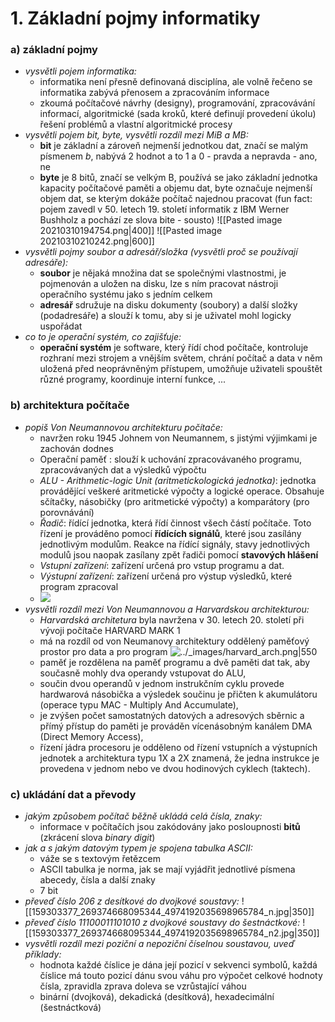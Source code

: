 # 1. Základní pojmy informatiky

### a) základní pojmy
- *vysvětli pojem informatika:*
	- informatika není přesně definovaná disciplína, ale volně řečeno se informatika zabývá přenosem a zpracováním informace
	- zkoumá počítačové návrhy (designy), programování, zpracovávání informací, algoritmické (sada kroků, které definují provedení úkolu) řešení problémů a vlastní algoritmické procesy
- *vysvětli pojem bit, byte, vysvětli rozdíl mezi MiB a MB:*
	- **bit** je základní a zároveň nejmenší jednotkou dat, značí se malým písmenem *b*, nabývá 2 hodnot a to 1 a 0 - pravda a nepravda - ano, ne
	- **byte** je 8 bitů, značí se velkým B, používá se jako základní jednotka kapacity počítačové paměti a objemu dat, byte označuje nejmenší objem dat, se kterým dokáže počítač najednou pracovat (fun fact: pojem zavedl v 50. letech 19. století informatik z IBM Werner Bushholz a pochází ze slova bite - sousto)
	![[Pasted image 20210310194754.png|400]]
	![[Pasted image 20210310210242.png|600]]
- *vysvětli pojmy soubor a adresář/složka (vysvětli proč se používají adresáře):*
	- **soubor** je nějaká množina dat se společnými vlastnostmi, je pojmenován a uložen na disku, lze s ním pracovat nástroji operačního systému jako s jedním celkem
	- **adresář** sdružuje na disku dokumenty (soubory) a další složky (podadresáře) a slouží k tomu, aby si je uživatel mohl logicky uspořádat
- *co to je operační systém, co zajišťuje:*
	- **operační systém** je software, který řídí chod počítače, kontroluje rozhraní mezi strojem a vnějším světem, chrání počítač a data v něm uložená před neoprávněným přístupem, umožňuje uživateli spouštět různé programy, koordinuje interní funkce, ...

### b) architektura počítače
- *popiš Von Neumannovou architekturu počítače:*
	- navržen roku 1945 Johnem von Neumannem, s jistými výjimkami je zachován dodnes
	- Operační paměť : slouží k uchování zpracovávaného programu, zpracovávaných dat a výsledků výpočtu
	-  *ALU - Arithmetic-logic Unit (aritmetickologická jednotka)*: jednotka provádějící veškeré aritmetické výpočty a logické operace. Obsahuje sčítačky, násobičky (pro aritmetické výpočty) a komparátory (pro porovnávání)
	-  *Řadič*: řídící jednotka, která řídí činnost všech částí počítače. Toto řízení je prováděno pomocí **řídících signálů**, které jsou zasílány jednotlivým modulům. Reakce na řídící signály, stavy jednotlivých modulů jsou naopak zasílany zpět řadiči pomocí **stavových hlášení**
	-   *Vstupní zařízení*: zařízení určená pro vstup programu a dat.
	-   *Výstupní zařízení*: zařízení určená pro výstup výsledků, které program zpracoval
	- ![](https://www.fi.muni.cz/usr/pelikan/ARCHIT/PICTURES/OBECNE/VNEUMAN.GIF)
- *vysvětli rozdíl mezi Von Neumannovou a Harvardskou architekturou:*
	- *Harvardská architetura* byla navržena v 30. letech 20. století při vývoji počítače HARVARD MARK 1 
	- má na rozdíl od von Neumanovy architektury oddělený paměťový prostor pro data a pro program
	![../_images/harvard_arch.png|550](http://michaelkuty.github.io/ssz-ai-hk-3/_images/harvard_arch.png)
	-  paměť je rozdělena na paměť programu a dvě paměti dat tak, aby současně mohly dva operandy vstupovat do ALU,
	-  součin dvou operandů v jednom instrukčním cyklu provede hardwarová násobička a výsledek součinu je přičten k akumulátoru (operace typu MAC - Multiply And Accumulate),
	-  je zvýšen počet samostatných datových a adresových sběrnic a přímý přístup do paměti je prováděn vícenásobným kanálem DMA (Direct Memory Access),
	-  řízení jádra procesoru je odděleno od řízení vstupních a výstupních jednotek a architektura typu 1X a 2X znamená, že jedna instrukce je provedena v jednom nebo ve dvou hodinových cyklech (taktech).
### c) ukládání dat a převody
- *jakým způsobem počítač běžně ukládá celá čísla, znaky:*
	- informace v počítačích jsou zakódovány jako posloupnosti **bitů** (zkrácení slova *binary digit*)
- *jak a s jakým datovým typem je spojena tabulka ASCII:*
	- váže se s textovým řetězcem
	- ASCII tabulka je norma, jak se mají vyjádřit jednotlivé písmena abecedy, čísla a další znaky
	- 7 bit
- *převeď číslo 206 z desítkové do dvojkové soustavy:*
	![[159303377_269374668095344_4974192035698965784_n.jpg|350]]
- *převeď číslo 11100011101010 z dvojkové soustavy do šestnáctkové:*
	![[159303377_269374668095344_4974192035698965784_n2.jpg|350]]
- *vysvětli rozdíl mezi poziční a nepoziční číselnou soustavou, uveď příklady:*
	- hodnota každé číslice je dána její pozicí v sekvenci symbolů, každá číslice má touto pozicí dánu svou váhu pro výpočet celkové hodnoty čísla, zpravidla zprava doleva se vzrůstající váhou
	- binární (dvojková), dekadická (desítková), hexadecimální (šestnáctková)